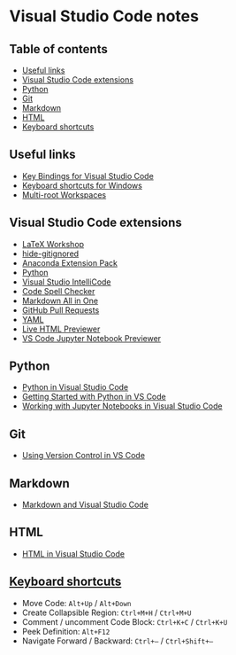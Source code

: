 # Visual Studio Code notes <!-- omit in toc -->

## Table of contents <!-- omit in toc -->

- [Useful links](#useful-links)
- [Visual Studio Code extensions](#visual-studio-code-extensions)
- [Python](#python)
- [Git](#git)
- [Markdown](#markdown)
- [HTML](#html)
- [Keyboard shortcuts](#keyboard-shortcuts)

## Useful links 

* [Key Bindings for Visual Studio Code](https://code.visualstudio.com/docs/getstarted/keybindings)
* [Keyboard shortcuts for Windows](https://code.visualstudio.com/shortcuts/keyboard-shortcuts-windows.pdf)
* [Multi-root Workspaces](https://code.visualstudio.com/docs/editor/multi-root-workspaces)

## Visual Studio Code extensions

* [LaTeX Workshop](https://marketplace.visualstudio.com/items?itemName=James-Yu.latex-workshop)
* [hide-gitignored](https://marketplace.visualstudio.com/items?itemName=npxms.hide-gitignored)
* [Anaconda Extension Pack](https://marketplace.visualstudio.com/items?itemName=ms-python.anaconda-extension-pack)
* [Python](https://marketplace.visualstudio.com/items?itemName=ms-python.python)
* [Visual Studio IntelliCode](https://marketplace.visualstudio.com/items?itemName=VisualStudioExptTeam.vscodeintellicode)
* [Code Spell Checker](https://marketplace.visualstudio.com/items?itemName=streetsidesoftware.code-spell-checker)
* [Markdown All in One](https://marketplace.visualstudio.com/itemdetails?itemName=yzhang.markdown-all-in-one)
* [GitHub Pull Requests](https://marketplace.visualstudio.com/items?itemName=GitHub.vscode-pull-request-github)
* [YAML](https://marketplace.visualstudio.com/itemdetails?itemName=redhat.vscode-yaml)
* [Live HTML Previewer](https://marketplace.visualstudio.com/items?itemName=hdg.live-html-previewer)
* [VS Code Jupyter Notebook Previewer](https://marketplace.visualstudio.com/items?itemName=jithurjacob.nbpreviewer)

## Python

* [Python in Visual Studio Code](https://code.visualstudio.com/docs/languages/python#_install-python-and-the-python-extension)
* [Getting Started with Python in VS Code](https://code.visualstudio.com/docs/python/python-tutorial)
* [Working with Jupyter Notebooks in Visual Studio Code](https://code.visualstudio.com/docs/python/jupyter-support)

## Git

* [Using Version Control in VS Code](https://code.visualstudio.com/Docs/editor/versioncontrol)

## Markdown

* [Markdown and Visual Studio Code](https://code.visualstudio.com/docs/languages/markdown)

## HTML

* [HTML in Visual Studio Code](https://code.visualstudio.com/docs/languages/html)

## [Keyboard shortcuts](https://vslive.com/Blogs/News-and-Tips/2015/04/5-VS-Keyboard-Shortcuts.aspx)

* Move Code: `Alt+Up` / `Alt+Down`
* Create Collapsible Region: `Ctrl+M+H` / `Ctrl+M+U`
* Comment / uncomment Code Block: `Ctrl+K+C` / `Ctrl+K+U`
* Peek Definition: `Alt+F12`
* Navigate Forward / Backward: `Ctrl+–` / `Ctrl+Shift+–` 